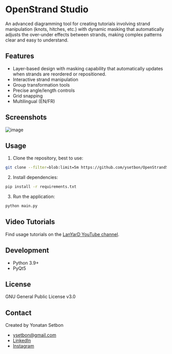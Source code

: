 # OpenStrand Studio

An advanced diagramming tool for creating tutorials involving strand manipulation (knots, hitches, etc.)
with dynamic masking that automatically adjusts the over-under effects between strands, 
making complex patterns clear and easy to understand.


## Features

- Layer-based design with masking capability that automatically updates when strands are reordered or repositioned.
- Interactive strand manipulation 
- Group transformation tools
- Precise angle/length controls
- Grid snapping
- Multilingual (EN/FR)

## Screenshots

![image](https://github.com/user-attachments/assets/ee0749e1-2ad0-4ea2-b9d9-5e2892b1dcd7)


## Usage

1. Clone the repository, best to use:
```bash
git clone --filter=blob:limit=5m https://github.com/ysetbon/OpenStrandStudio /e/githubFiles/OpenStrandStudio
```

2. Install dependencies:
```bash
pip install -r requirements.txt
```

3. Run the application:
```bash
python main.py
```

## Video Tutorials

Find usage tutorials on the [LanYarD YouTube channel](https://www.youtube.com/@1anya7d).

## Development

- Python 3.9+
- PyQt5

## License

GNU General Public License v3.0

## Contact

Created by Yonatan Setbon
- ysetbon@gmail.com
- [LinkedIn](https://www.linkedin.com/in/yonatan-setbon-4a980986/)
- [Instagram](https://www.instagram.com/ysetbon/)
